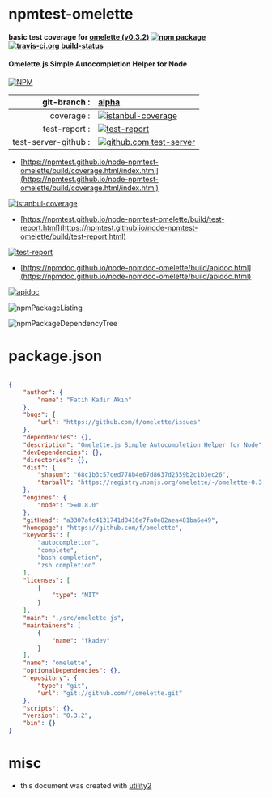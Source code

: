 # npmtest-omelette

#### basic test coverage for  [omelette (v0.3.2)](https://github.com/f/omelette)  [![npm package](https://img.shields.io/npm/v/npmtest-omelette.svg?style=flat-square)](https://www.npmjs.org/package/npmtest-omelette) [![travis-ci.org build-status](https://api.travis-ci.org/npmtest/node-npmtest-omelette.svg)](https://travis-ci.org/npmtest/node-npmtest-omelette)

#### Omelette.js Simple Autocompletion Helper for Node

[![NPM](https://nodei.co/npm/omelette.png?downloads=true&downloadRank=true&stars=true)](https://www.npmjs.com/package/omelette)

| git-branch : | [alpha](https://github.com/npmtest/node-npmtest-omelette/tree/alpha)|
|--:|:--|
| coverage : | [![istanbul-coverage](https://npmtest.github.io/node-npmtest-omelette/build/coverage.badge.svg)](https://npmtest.github.io/node-npmtest-omelette/build/coverage.html/index.html)|
| test-report : | [![test-report](https://npmtest.github.io/node-npmtest-omelette/build/test-report.badge.svg)](https://npmtest.github.io/node-npmtest-omelette/build/test-report.html)|
| test-server-github : | [![github.com test-server](https://npmtest.github.io/node-npmtest-omelette/GitHub-Mark-32px.png)](https://npmtest.github.io/node-npmtest-omelette/build/app/index.html) | | build-artifacts : | [![build-artifacts](https://npmtest.github.io/node-npmtest-omelette/glyphicons_144_folder_open.png)](https://github.com/npmtest/node-npmtest-omelette/tree/gh-pages/build)|

- [https://npmtest.github.io/node-npmtest-omelette/build/coverage.html/index.html](https://npmtest.github.io/node-npmtest-omelette/build/coverage.html/index.html)

[![istanbul-coverage](https://npmtest.github.io/node-npmtest-omelette/build/screenCapture.buildCi.browser.%252Ftmp%252Fbuild%252Fcoverage.lib.html.png)](https://npmtest.github.io/node-npmtest-omelette/build/coverage.html/index.html)

- [https://npmtest.github.io/node-npmtest-omelette/build/test-report.html](https://npmtest.github.io/node-npmtest-omelette/build/test-report.html)

[![test-report](https://npmtest.github.io/node-npmtest-omelette/build/screenCapture.buildCi.browser.%252Ftmp%252Fbuild%252Ftest-report.html.png)](https://npmtest.github.io/node-npmtest-omelette/build/test-report.html)

- [https://npmdoc.github.io/node-npmdoc-omelette/build/apidoc.html](https://npmdoc.github.io/node-npmdoc-omelette/build/apidoc.html)

[![apidoc](https://npmdoc.github.io/node-npmdoc-omelette/build/screenCapture.buildCi.browser.%252Ftmp%252Fbuild%252Fapidoc.html.png)](https://npmdoc.github.io/node-npmdoc-omelette/build/apidoc.html)

![npmPackageListing](https://npmtest.github.io/node-npmtest-omelette/build/screenCapture.npmPackageListing.svg)

![npmPackageDependencyTree](https://npmtest.github.io/node-npmtest-omelette/build/screenCapture.npmPackageDependencyTree.svg)



# package.json

```json

{
    "author": {
        "name": "Fatih Kadir Akın"
    },
    "bugs": {
        "url": "https://github.com/f/omelette/issues"
    },
    "dependencies": {},
    "description": "Omelette.js Simple Autocompletion Helper for Node",
    "devDependencies": {},
    "directories": {},
    "dist": {
        "shasum": "68c1b3c57ced778b4e67d8637d2559b2c1b3ec26",
        "tarball": "https://registry.npmjs.org/omelette/-/omelette-0.3.2.tgz"
    },
    "engines": {
        "node": ">=0.8.0"
    },
    "gitHead": "a3307afc4131741d0416e7fa0e82aea481ba6e49",
    "homepage": "https://github.com/f/omelette",
    "keywords": [
        "autocompletion",
        "complete",
        "bash completion",
        "zsh completion"
    ],
    "licenses": [
        {
            "type": "MIT"
        }
    ],
    "main": "./src/omelette.js",
    "maintainers": [
        {
            "name": "fkadev"
        }
    ],
    "name": "omelette",
    "optionalDependencies": {},
    "repository": {
        "type": "git",
        "url": "git://github.com/f/omelette.git"
    },
    "scripts": {},
    "version": "0.3.2",
    "bin": {}
}
```



# misc
- this document was created with [utility2](https://github.com/kaizhu256/node-utility2)
